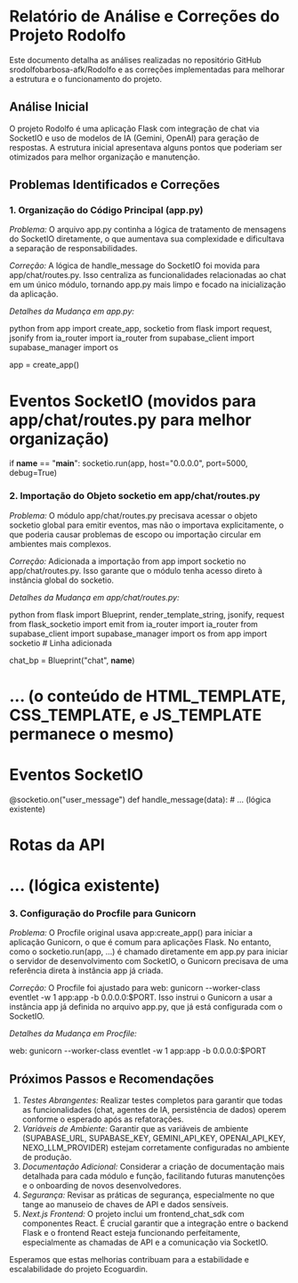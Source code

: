 # Relatório de Análise e Correções do Projeto Rodolfo

Este documento detalha as análises realizadas no repositório GitHub srodolfobarbosa-afk/Rodolfo e as correções implementadas para melhorar a estrutura e o funcionamento do projeto.

## Análise Inicial

O projeto Rodolfo é uma aplicação Flask com integração de chat via SocketIO e uso de modelos de IA (Gemini, OpenAI) para geração de respostas. A estrutura inicial apresentava alguns pontos que poderiam ser otimizados para melhor organização e manutenção.

## Problemas Identificados e Correções

### 1. Organização do Código Principal (app.py)

*Problema:* O arquivo app.py continha a lógica de tratamento de mensagens do SocketIO diretamente, o que aumentava sua complexidade e dificultava a separação de responsabilidades.

*Correção:* A lógica de handle_message do SocketIO foi movida para app/chat/routes.py. Isso centraliza as funcionalidades relacionadas ao chat em um único módulo, tornando app.py mais limpo e focado na inicialização da aplicação.

*Detalhes da Mudança em app.py:*

python
from app import create_app, socketio
from flask import request, jsonify
from ia_router import ia_router
from supabase_client import supabase_manager
import os

app = create_app()

# Eventos SocketIO (movidos para app/chat/routes.py para melhor organização)

if __name__ == "__main__":
    socketio.run(app, host="0.0.0.0", port=5000, debug=True)


### 2. Importação do Objeto socketio em app/chat/routes.py

*Problema:* O módulo app/chat/routes.py precisava acessar o objeto socketio global para emitir eventos, mas não o importava explicitamente, o que poderia causar problemas de escopo ou importação circular em ambientes mais complexos.

*Correção:* Adicionada a importação from app import socketio no app/chat/routes.py. Isso garante que o módulo tenha acesso direto à instância global do socketio.

*Detalhes da Mudança em app/chat/routes.py:*

python
from flask import Blueprint, render_template_string, jsonify, request
from flask_socketio import emit
from ia_router import ia_router
from supabase_client import supabase_manager
import os
from app import socketio # Linha adicionada

chat_bp = Blueprint("chat", __name__)

# ... (o conteúdo de HTML_TEMPLATE, CSS_TEMPLATE, e JS_TEMPLATE permanece o mesmo)

# Eventos SocketIO
@socketio.on("user_message")
def handle_message(data):
    # ... (lógica existente)

# Rotas da API
# ... (lógica existente)


### 3. Configuração do Procfile para Gunicorn

*Problema:* O Procfile original usava app:create_app() para iniciar a aplicação Gunicorn, o que é comum para aplicações Flask. No entanto, como o socketio.run(app, ...) é chamado diretamente em app.py para iniciar o servidor de desenvolvimento com SocketIO, o Gunicorn precisava de uma referência direta à instância app já criada.

*Correção:* O Procfile foi ajustado para web: gunicorn --worker-class eventlet -w 1 app:app -b 0.0.0.0:$PORT. Isso instrui o Gunicorn a usar a instância app já definida no arquivo app.py, que já está configurada com o SocketIO.

*Detalhes da Mudança em Procfile:*


web: gunicorn --worker-class eventlet -w 1 app:app -b 0.0.0.0:$PORT


## Próximos Passos e Recomendações

1.  *Testes Abrangentes:* Realizar testes completos para garantir que todas as funcionalidades (chat, agentes de IA, persistência de dados) operem conforme o esperado após as refatorações.
2.  *Variáveis de Ambiente:* Garantir que as variáveis de ambiente (SUPABASE_URL, SUPABASE_KEY, GEMINI_API_KEY, OPENAI_API_KEY, NEXO_LLM_PROVIDER) estejam corretamente configuradas no ambiente de produção.
3.  *Documentação Adicional:* Considerar a criação de documentação mais detalhada para cada módulo e função, facilitando futuras manutenções e o onboarding de novos desenvolvedores.
4.  *Segurança:* Revisar as práticas de segurança, especialmente no que tange ao manuseio de chaves de API e dados sensíveis.
5.  *Next.js Frontend:* O projeto inclui um frontend_chat_sdk com componentes React. É crucial garantir que a integração entre o backend Flask e o frontend React esteja funcionando perfeitamente, especialmente as chamadas de API e a comunicação via SocketIO.

Esperamos que estas melhorias contribuam para a estabilidade e escalabilidade do projeto Ecoguardin.
